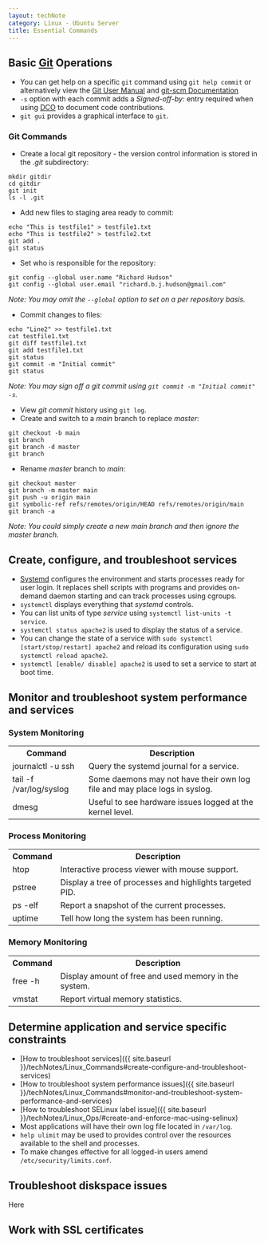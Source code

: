 ```yaml
---
layout: techNote
category: Linux - Ubuntu Server
title: Essential Commands
---
```

## Basic [Git](https://mirrors.edge.kernel.org/pub/software/scm/git/) Operations
- You can get help on a specific `git` command using `git help commit` or alternatively view the [Git User Manual](https://mirrors.edge.kernel.org/pub/software/scm/git/docs/user-manual.html) and [git-scm Documentation](https://git-scm.com/doc)
- `-s` option with each commit adds a *Signed-off-by:* entry required when using [DCO](https://wiki.linuxfoundation.org/dco) to document code contributions.
- `git gui` provides a graphical interface to `git`.

### Git Commands
- Create a local git repository - the version control information is stored in the *.git* subdirectory:
```
mkdir gitdir
cd gitdir
git init
ls -l .git
```
- Add new files to staging area ready to commit:

```
echo "This is testfile1" > testfile1.txt
echo "This is testfile2" > testfile2.txt
git add .
git status
```

- Set who is responsible for the repository:
```
git config --global user.name "Richard Hudson"
git config --global user.email "richard.b.j.hudson@gmail.com"
```
*Note: You may omit the `--global` option to set on a per repository basis.*

- Commit changes to files:

```
echo "Line2" >> testfile1.txt
cat testfile1.txt
git diff testfile1.txt
git add testfile1.txt
git status
git commit -m "Initial commit"
git status
```
*Note: You may sign off a git commit using `git commit -m "Initial commit" -s`.*

- View *git commit* history using `git log`. 
- Create and switch to a *main* branch to replace *master*:

```
git checkout -b main
git branch
git branch -d master
git branch
```

- Rename *master* branch to *main*:

```
git checkout master
git branch -m master main
git push -u origin main
git symbolic-ref refs/remotes/origin/HEAD refs/remotes/origin/main
git branch -a
```
*Note: You could simply create a new main branch and then ignore the master branch.*

## <a id="create-configure-and-troubleshoot-services"></a>Create, configure, and troubleshoot services
- [Systemd](https://manpages.ubuntu.com/manpages/bionic/man1/systemd.1.html) configures the environment and starts processes ready for user login. It replaces shell scripts with programs and provides on-demand daemon starting and can track processes using cgroups. 
- `systemctl` displays everything that *systemd* controls.
- You can list units of type *service* using `systemctl list-units -t service`.
- `systemctl status apache2` is used to display the status of a service.
- You can change the state of a service with `sudo systemctl [start/stop/restart] apache2` and reload its configuration using `sudo systemctl reload apache2`.
- `systemctl [enable/ disable] apache2` is used to set a service to start at boot time.

## <a id="monitor-and-troubleshoot-system-performance-and-services"></a>Monitor and troubleshoot system performance and services
### System Monitoring
<table>
<tr><th>Command</th><th>Description</th></tr>  
<tr><td>journalctl -u ssh</td><td>Query the systemd journal for a service.</td></tr>
<tr><td>tail -f /var/log/syslog</td><td>Some daemons may not have their own log file and may place logs in syslog.</td></tr>
<tr><td>dmesg</td><td>Useful to see hardware issues logged at the kernel level.
</td></tr>
</table>

### Process Monitoring
<table>
<tr><th>Command</th><th>Description</th></tr>  
<tr><td>htop</td><td>Interactive process viewer with mouse support.</td></tr>
<tr><td>pstree</td><td>Display a tree of processes and highlights targeted PID.</td></tr>
<tr><td>ps -elf</td><td>Report a snapshot of the current processes.</td></tr>
<tr><td>uptime</td><td>Tell how long the system has been running.</td></tr>
</table>

### Memory Monitoring
<table>
<tr><th>Command</th><th>Description</th></tr>  
<tr><td>free -h</td><td>Display amount of free and used memory in the system.</td></tr>
<tr><td>vmstat</td><td>Report virtual memory statistics.</td></tr>
</table>

## Determine application and service specific constraints
- [How to troubleshoot services]({{ site.baseurl }}/techNotes/Linux_Commands#create-configure-and-troubleshoot-services)
- [How to troubleshoot system performance issues]({{ site.baseurl }}/techNotes/Linux_Commands#monitor-and-troubleshoot-system-performance-and-services)
- [How to troubleshoot SELinux label issue]({{ site.baseurl }}/techNotes/Linux_Ops/#create-and-enforce-mac-using-selinux)
- Most applications will have their own log file located in `/var/log`.
- `help ulimit` may be used to provides control over the resources available to the shell and processes.
- To make changes effective for all logged-in users amend `/etc/security/limits.conf`.

## Troubleshoot diskspace issues
Here

## Work with SSL certificates
